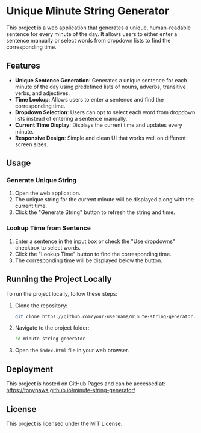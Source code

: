 # Unique Minute String Generator

This project is a web application that generates a unique, human-readable sentence for every minute of the day. It allows users to either enter a sentence manually or select words from dropdown lists to find the corresponding time.

## Features

- **Unique Sentence Generation**: Generates a unique sentence for each minute of the day using predefined lists of nouns, adverbs, transitive verbs, and adjectives.
- **Time Lookup**: Allows users to enter a sentence and find the corresponding time.
- **Dropdown Selection**: Users can opt to select each word from dropdown lists instead of entering a sentence manually.
- **Current Time Display**: Displays the current time and updates every minute.
- **Responsive Design**: Simple and clean UI that works well on different screen sizes.

## Usage

### Generate Unique String

1. Open the web application.
2. The unique string for the current minute will be displayed along with the current time.
3. Click the "Generate String" button to refresh the string and time.

### Lookup Time from Sentence

1. Enter a sentence in the input box or check the "Use dropdowns" checkbox to select words.
2. Click the "Lookup Time" button to find the corresponding time.
3. The corresponding time will be displayed below the button.

## Running the Project Locally

To run the project locally, follow these steps:

1. Clone the repository:
   ```sh
   git clone https://github.com/your-username/minute-string-generator.git

2. Navigate to the project folder:
    ```sh
    cd minute-string-generator

3. Open the `index.html` file in your web browser.

## Deployment

This project is hosted on GitHub Pages and can be accessed at:
https://tonypaws.github.io/minute-string-generator/

## License

This project is licensed under the MIT License.
